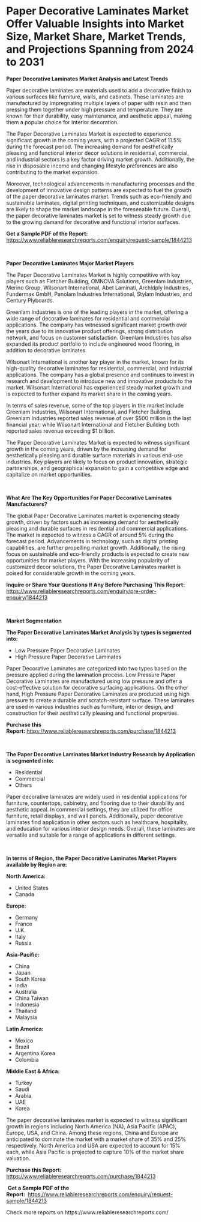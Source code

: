 <p><h1>Paper Decorative Laminates Market Offer Valuable Insights into Market Size, Market Share, Market Trends, and Projections Spanning from 2024 to 2031</h1></p><p><strong>Paper Decorative Laminates Market Analysis and Latest Trends</strong></p>
<p><p>Paper decorative laminates are materials used to add a decorative finish to various surfaces like furniture, walls, and cabinets. These laminates are manufactured by impregnating multiple layers of paper with resin and then pressing them together under high pressure and temperature. They are known for their durability, easy maintenance, and aesthetic appeal, making them a popular choice for interior decoration.</p><p>The Paper Decorative Laminates Market is expected to experience significant growth in the coming years, with a projected CAGR of 11.5% during the forecast period. The increasing demand for aesthetically pleasing and functional interior decor solutions in residential, commercial, and industrial sectors is a key factor driving market growth. Additionally, the rise in disposable income and changing lifestyle preferences are also contributing to the market expansion.</p><p>Moreover, technological advancements in manufacturing processes and the development of innovative design patterns are expected to fuel the growth of the paper decorative laminates market. Trends such as eco-friendly and sustainable laminates, digital printing techniques, and customizable designs are likely to shape the market landscape in the foreseeable future. Overall, the paper decorative laminates market is set to witness steady growth due to the growing demand for decorative and functional interior surfaces.</p></p>
<p><strong>Get a Sample PDF of the Report:&nbsp;</strong> <a href="https://www.reliableresearchreports.com/enquiry/request-sample/1844213">https://www.reliableresearchreports.com/enquiry/request-sample/1844213</a></p>
<p>&nbsp;</p>
<p><strong>Paper Decorative Laminates Major Market Players</strong></p>
<p><p>The Paper Decorative Laminates Market is highly competitive with key players such as Fletcher Building, OMNOVA Solutions, Greenlam Industries, Merino Group, Wilsonart International, Abet Laminati, Archidply Industries, Fundermax GmbH, Panolam Industries International, Stylam Industries, and Century Plyboards.</p><p>Greenlam Industries is one of the leading players in the market, offering a wide range of decorative laminates for residential and commercial applications. The company has witnessed significant market growth over the years due to its innovative product offerings, strong distribution network, and focus on customer satisfaction. Greenlam Industries has also expanded its product portfolio to include engineered wood flooring, in addition to decorative laminates.</p><p>Wilsonart International is another key player in the market, known for its high-quality decorative laminates for residential, commercial, and industrial applications. The company has a global presence and continues to invest in research and development to introduce new and innovative products to the market. Wilsonart International has experienced steady market growth and is expected to further expand its market share in the coming years.</p><p>In terms of sales revenue, some of the top players in the market include Greenlam Industries, Wilsonart International, and Fletcher Building. Greenlam Industries reported sales revenue of over $500 million in the last financial year, while Wilsonart International and Fletcher Building both reported sales revenue exceeding $1 billion.</p><p>The Paper Decorative Laminates Market is expected to witness significant growth in the coming years, driven by the increasing demand for aesthetically pleasing and durable surface materials in various end-use industries. Key players are likely to focus on product innovation, strategic partnerships, and geographical expansion to gain a competitive edge and capitalize on market opportunities.</p></p>
<p>&nbsp;</p>
<p><strong>What Are The Key Opportunities For Paper Decorative Laminates Manufacturers?</strong></p>
<p><p>The global Paper Decorative Laminates market is experiencing steady growth, driven by factors such as increasing demand for aesthetically pleasing and durable surfaces in residential and commercial applications. The market is expected to witness a CAGR of around 5% during the forecast period. Advancements in technology, such as digital printing capabilities, are further propelling market growth. Additionally, the rising focus on sustainable and eco-friendly products is expected to create new opportunities for market players. With the increasing popularity of customized decor solutions, the Paper Decorative Laminates market is poised for considerable growth in the coming years.</p></p>
<p><strong>Inquire or Share Your Questions If Any Before Purchasing This Report:</strong> <a href="https://www.reliableresearchreports.com/enquiry/pre-order-enquiry/1844213">https://www.reliableresearchreports.com/enquiry/pre-order-enquiry/1844213</a></p>
<p>&nbsp;</p>
<p><strong>Market Segmentation</strong></p>
<p><strong>The Paper Decorative Laminates Market Analysis by types is segmented into:</strong></p>
<p><ul><li>Low Pressure Paper Decorative Laminates</li><li>High Pressure Paper Decorative Laminates</li></ul></p>
<p><p>Paper Decorative Laminates are categorized into two types based on the pressure applied during the lamination process. Low Pressure Paper Decorative Laminates are manufactured using low pressure and offer a cost-effective solution for decorative surfacing applications. On the other hand, High Pressure Paper Decorative Laminates are produced using high pressure to create a durable and scratch-resistant surface. These laminates are used in various industries such as furniture, interior design, and construction for their aesthetically pleasing and functional properties.</p></p>
<p><strong>Purchase this Report:&nbsp;</strong><a href="https://www.reliableresearchreports.com/purchase/1844213">https://www.reliableresearchreports.com/purchase/1844213</a></p>
<p>&nbsp;</p>
<p><strong>The Paper Decorative Laminates Market Industry Research by Application is segmented into:</strong></p>
<p><ul><li>Residential</li><li>Commercial</li><li>Others</li></ul></p>
<p><p>Paper decorative laminates are widely used in residential applications for furniture, countertops, cabinetry, and flooring due to their durability and aesthetic appeal. In commercial settings, they are utilized for office furniture, retail displays, and wall panels. Additionally, paper decorative laminates find application in other sectors such as healthcare, hospitality, and education for various interior design needs. Overall, these laminates are versatile and suitable for a range of applications in different settings.</p></p>
<p>&nbsp;</p>
<p><strong>In terms of Region, the Paper Decorative Laminates Market Players available by Region are:</strong></p>
<p>
    <p> <strong> North America: </strong>
        <ul>
            <li>United States</li>
            <li>Canada</li>
        </ul>
        </p> 
    <p> <strong> Europe: </strong>
        <ul>
            <li>Germany</li>
            <li>France</li>
            <li>U.K.</li>
            <li>Italy</li>
            <li>Russia</li>
        </ul>
        </p> 
    <p> <strong> Asia-Pacific: </strong>
        <ul>
            <li>China</li>
            <li>Japan</li>
            <li>South Korea</li>
            <li>India</li>
            <li>Australia</li>
            <li>China Taiwan</li>
            <li>Indonesia</li>
            <li>Thailand</li>
            <li>Malaysia</li>
        </ul>
        </p> 
    <p> <strong> Latin America: </strong>
        <ul>
            <li>Mexico</li>
            <li>Brazil</li>
            <li>Argentina Korea</li>
            <li>Colombia</li>
        </ul>
        </p> 
    <p> <strong> Middle East & Africa: </strong>
        <ul>
            <li>Turkey</li>
            <li>Saudi</li>
            <li>Arabia</li>
            <li>UAE</li>
            <li>Korea</li>
        </ul>
    </p>
    </p>
<p><p>The paper decorative laminates market is expected to witness significant growth in regions including North America (NA), Asia Pacific (APAC), Europe, USA, and China. Among these regions, China and Europe are anticipated to dominate the market with a market share of 35% and 25% respectively. North America and USA are expected to account for 15% each, while Asia Pacific is projected to capture 10% of the market share valuation.</p></p>
<p><strong>Purchase this Report: </strong><a href="https://www.reliableresearchreports.com/purchase/1844213">https://www.reliableresearchreports.com/purchase/1844213</a></p>
<p>&nbsp;<strong>Get a Sample PDF of the Report:&nbsp;&nbsp;</strong><a href="https://www.reliableresearchreports.com/enquiry/request-sample/1844213">https://www.reliableresearchreports.com/enquiry/request-sample/1844213</a></p>
<p><strong></strong></p>
<p>Check more reports on https://www.reliableresearchreports.com/</p>